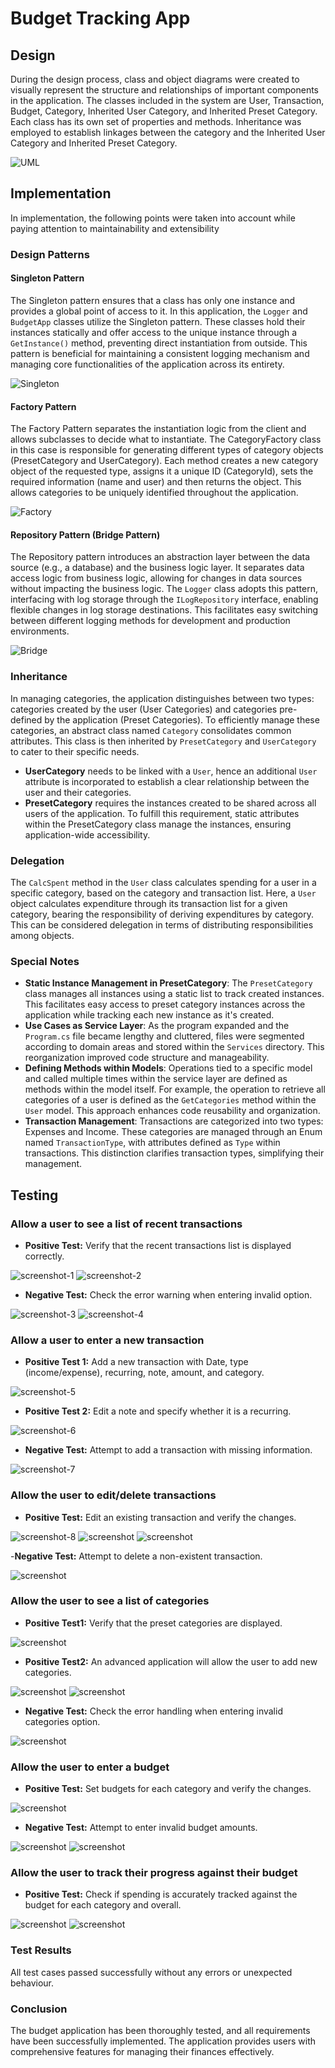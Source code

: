 # Budget Tracking App

## Design

During the design process, class and object diagrams were created to visually represent the structure and relationships of important components in the application. The classes included in the system are User, Transaction, Budget, Category, Inherited User Category, and Inherited Preset Category. Each class has its own set of properties and methods. Inheritance was employed to establish linkages between the category and the Inherited User Category and Inherited Preset Category.

![UML](./assets/UML.drawio.png)

## Implementation

In implementation, the following points were taken into account while paying attention to maintainability and extensibility

### Design Patterns

#### Singleton Pattern

The Singleton pattern ensures that a class has only one instance and provides a global point of access to it. In this application, the `Logger` and `BudgetApp` classes utilize the Singleton pattern. These classes hold their instances statically and offer access to the unique instance through a `GetInstance()` method, preventing direct instantiation from outside. This pattern is beneficial for maintaining a consistent logging mechanism and managing core functionalities of the application across its entirety.

![Singleton](./assets/Singleton.drawio.png)

#### Factory Pattern

The Factory Pattern separates the instantiation logic from the client and allows subclasses to decide what to instantiate. The CategoryFactory class in this case is responsible for generating different types of category objects (PresetCategory and UserCategory). Each method creates a new category object of the requested type, assigns it a unique ID (CategoryId), sets the required information (name and user) and then returns the object. This allows categories to be uniquely identified throughout the application.

![Factory](./assets/Factory.drawio.png)

#### Repository Pattern (Bridge Pattern)

The Repository pattern introduces an abstraction layer between the data source (e.g., a database) and the business logic layer. It separates data access logic from business logic, allowing for changes in data sources without impacting the business logic. The `Logger` class adopts this pattern, interfacing with log storage through the `ILogRepository` interface, enabling flexible changes in log storage destinations. This facilitates easy switching between different logging methods for development and production environments.

![Bridge](./assets/Bridge.drawio.png)

### Inheritance

In managing categories, the application distinguishes between two types: categories created by the user (User Categories) and categories pre-defined by the application (Preset Categories). To efficiently manage these categories, an abstract class named `Category` consolidates common attributes. This class is then inherited by `PresetCategory` and `UserCategory` to cater to their specific needs.

- **UserCategory** needs to be linked with a `User`, hence an additional `User` attribute is incorporated to establish a clear relationship between the user and their categories.
- **PresetCategory** requires the instances created to be shared across all users of the application. To fulfill this requirement, static attributes within the PresetCategory class manage the instances, ensuring application-wide accessibility.

### Delegation

The `CalcSpent` method in the `User` class calculates spending for a user in a specific category, based on the category and transaction list. Here, a `User` object calculates expenditure through its transaction list for a given category, bearing the responsibility of deriving expenditures by category. This can be considered delegation in terms of distributing responsibilities among objects.

### Special Notes

- **Static Instance Management in PresetCategory**: The `PresetCategory` class manages all instances using a static list to track created instances. This facilitates easy access to preset category instances across the application while tracking each new instance as it's created.
- **Use Cases as Service Layer**: As the program expanded and the `Program.cs` file became lengthy and cluttered, files were segmented according to domain areas and stored within the `Services` directory. This reorganization improved code structure and manageability.
- **Defining Methods within Models**: Operations tied to a specific model and called multiple times within the service layer are defined as methods within the model itself. For example, the operation to retrieve all categories of a user is defined as the `GetCategories` method within the `User` model. This approach enhances code reusability and organization.
- **Transaction Management**: Transactions are categorized into two types: Expenses and Income. These categories are managed through an Enum named `TransactionType`, with attributes defined as `Type` within transactions. This distinction clarifies transaction types, simplifying their management.

## Testing

### Allow a user to see a list of recent transactions

- **Positive Test:** Verify that the recent transactions list is displayed correctly.

![screenshot-1](./assets/tests/1.png)
![screenshot-2](./assets/tests/2.png)

- **Negative Test:** Check the error warning when entering invalid option.

![screenshot-3](./assets/tests/3.png)
![screenshot-4](./assets/tests/4.png)

### Allow a user to enter a new transaction

- **Positive Test 1:** Add a new transaction with Date, type (income/expense), recurring, note, amount, and category.

![screenshot-5](./assets/tests/5.png)

- **Positive Test 2:** Edit a note and specify whether it is a recurring.

![screenshot-6](./assets/tests/6.png)

- **Negative Test:** Attempt to add a transaction with missing information.

![screenshot-7](./assets/tests/7.png)

### Allow the user to edit/delete transactions

- **Positive Test:** Edit an existing transaction and verify the changes.

![screenshot-8](./assets/tests/8.png)
![screenshot](./assets/tests/9.png)
![screenshot](./assets/tests/10.png)

-**Negative Test:** Attempt to delete a non-existent transaction.

![screenshot](./assets/tests/11.png)

### Allow the user to see a list of categories

- **Positive Test1:** Verify that the preset categories are displayed.

![screenshot](./assets/tests/12.png)

- **Positive Test2:** An advanced application will allow the user to add new categories.

![screenshot](./assets/tests/13.png)
![screenshot](./assets/tests/14.png)

- **Negative Test:** Check the error handling when entering invalid categories option.

![screenshot](./assets/tests/15.png)

### Allow the user to enter a budget

- **Positive Test:** Set budgets for each category and verify the changes.

![screenshot](./assets/tests/16.png)

- **Negative Test:** Attempt to enter invalid budget amounts.

![screenshot](./assets/tests/17.png)
![screenshot](./assets/tests/18.png)

### Allow the user to track their progress against their budget

- **Positive Test:** Check if spending is accurately tracked against the budget for each category and overall.

![screenshot](./assets/tests/19.png)
![screenshot](./assets/tests/20.png)

### Test Results

All test cases passed successfully without any errors or unexpected behaviour.

### Conclusion

The budget application has been thoroughly tested, and all requirements have been successfully implemented. The application provides users with comprehensive features for managing their finances effectively.
